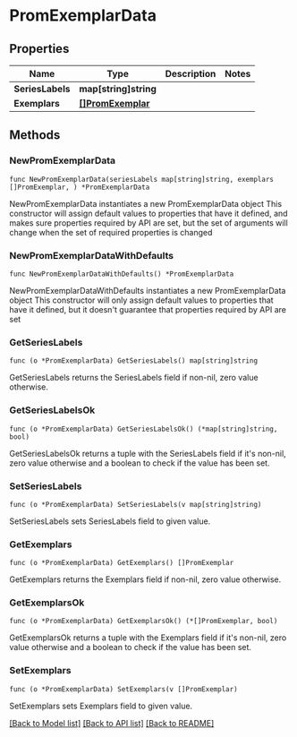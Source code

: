 # PromExemplarData

## Properties

Name | Type | Description | Notes
------------ | ------------- | ------------- | -------------
**SeriesLabels** | **map[string]string** |  | 
**Exemplars** | [**[]PromExemplar**](PromExemplar.md) |  | 

## Methods

### NewPromExemplarData

`func NewPromExemplarData(seriesLabels map[string]string, exemplars []PromExemplar, ) *PromExemplarData`

NewPromExemplarData instantiates a new PromExemplarData object
This constructor will assign default values to properties that have it defined,
and makes sure properties required by API are set, but the set of arguments
will change when the set of required properties is changed

### NewPromExemplarDataWithDefaults

`func NewPromExemplarDataWithDefaults() *PromExemplarData`

NewPromExemplarDataWithDefaults instantiates a new PromExemplarData object
This constructor will only assign default values to properties that have it defined,
but it doesn't guarantee that properties required by API are set

### GetSeriesLabels

`func (o *PromExemplarData) GetSeriesLabels() map[string]string`

GetSeriesLabels returns the SeriesLabels field if non-nil, zero value otherwise.

### GetSeriesLabelsOk

`func (o *PromExemplarData) GetSeriesLabelsOk() (*map[string]string, bool)`

GetSeriesLabelsOk returns a tuple with the SeriesLabels field if it's non-nil, zero value otherwise
and a boolean to check if the value has been set.

### SetSeriesLabels

`func (o *PromExemplarData) SetSeriesLabels(v map[string]string)`

SetSeriesLabels sets SeriesLabels field to given value.


### GetExemplars

`func (o *PromExemplarData) GetExemplars() []PromExemplar`

GetExemplars returns the Exemplars field if non-nil, zero value otherwise.

### GetExemplarsOk

`func (o *PromExemplarData) GetExemplarsOk() (*[]PromExemplar, bool)`

GetExemplarsOk returns a tuple with the Exemplars field if it's non-nil, zero value otherwise
and a boolean to check if the value has been set.

### SetExemplars

`func (o *PromExemplarData) SetExemplars(v []PromExemplar)`

SetExemplars sets Exemplars field to given value.



[[Back to Model list]](../README.md#documentation-for-models) [[Back to API list]](../README.md#documentation-for-api-endpoints) [[Back to README]](../README.md)


